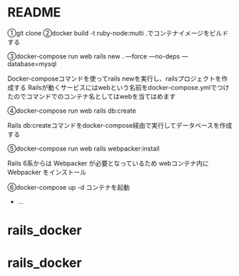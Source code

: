 # README

①git clone
②docker build -t ruby-node:multi .でコンテナイメージをビルドする

③docker-compose run web rails new . —force —no-deps —database=mysql

 Docker-composeコマンドを使ってrails newを実行し、railsプロジェクトを作成する
Railsが動くサービスにはwebという名前をdocker-compose.ymlでつけたのでコマンドでのコンテナ名としてはwebを当てはめます

④docker-compose run web rails db:create

Rails db:createコマンドをdocker-compose経由で実行してデータベースを作成する

⑤docker-compose run web rails webpacker:install

Rails 6系からは Webpacker が必要となっているため
webコンテナ内に Webpacker をインストール

⑥docker-compose up -d
コンテナを起動

* ...
# rails_docker
# rails_docker
